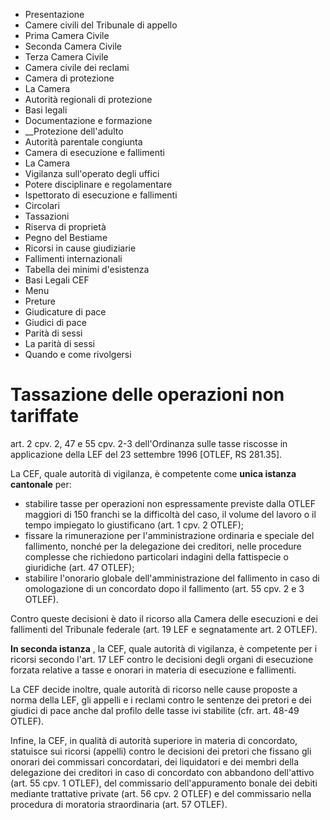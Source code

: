   * Presentazione
  * Camere civili del Tribunale di appello
  * Prima Camera Civile
  * Seconda Camera Civile
  * Terza Camera Civile
  * Camera civile dei reclami
  * Camera di protezione
  * La Camera
  * Autorità regionali di protezione
  * Basi legali
  * Documentazione e formazione
  *  __Protezione dell'adulto
  * Autorità parentale congiunta
  * Camera di esecuzione e fallimenti
  * La Camera
  * Vigilanza sull'operato degli uffici
  * Potere disciplinare e regolamentare
  * Ispettorato di esecuzione e fallimenti
  * Circolari
  * Tassazioni
  * Riserva di proprietà
  * Pegno del Bestiame
  * Ricorsi in cause giudiziarie
  * Fallimenti internazionali
  * Tabella dei minimi d'esistenza
  * Basi Legali CEF
  * Menu
  * Preture
  * Giudicature di pace
  * Giudici di pace
  * Parità di sessi 
  * La parità di sessi
  * Quando e come rivolgersi

#  Tassazione delle operazioni non tariffate

art. 2 cpv. 2, 47 e 55 cpv. 2-3 dell'Ordinanza sulle tasse riscosse in
applicazione della LEF del 23 settembre 1996 [OTLEF, RS 281.35].

La CEF, quale autorità di vigilanza, è competente come **unica istanza
cantonale** per:

  * stabilire tasse per operazioni non espressamente previste dalla OTLEF maggiori di 150 franchi se la difficoltà del caso, il volume del lavoro o il tempo impiegato lo giustificano (art. 1 cpv. 2 OTLEF);
  * fissare la rimunerazione per l'amministrazione ordinaria e speciale del fallimento, nonché per la delegazione dei creditori, nelle procedure complesse che richiedono particolari indagini della fattispecie o giuridiche (art. 47 OTLEF);
  * stabilire l'onorario globale dell'amministrazione del fallimento in caso di omologazione di un concordato dopo il fallimento (art. 55 cpv. 2 e 3 OTLEF).

Contro queste decisioni è dato il ricorso alla Camera delle esecuzioni e dei
fallimenti del Tribunale federale (art. 19 LEF e segnatamente art. 2 OTLEF).

**In seconda istanza** , la CEF, quale autorità di vigilanza, è competente per
i ricorsi secondo l'art. 17 LEF contro le decisioni degli organi di esecuzione
forzata relative a tasse e onorari in materia di esecuzione e fallimenti.

La CEF decide inoltre, quale autorità di ricorso nelle cause proposte a norma
della LEF, gli appelli e i reclami contro le sentenze dei pretori e dei
giudici di pace anche dal profilo delle tasse ivi stabilite (cfr. art. 48-49
OTLEF).

Infine, la CEF, in qualità di autorità superiore in materia di concordato,
statuisce sui ricorsi (appelli) contro le decisioni dei pretori che fissano
gli onorari dei commissari concordatari, dei liquidatori e dei membri della
delegazione dei creditori in caso di concordato con abbandono dell'attivo
(art. 55 cpv. 1 OTLEF), del commissario dell'appuramento bonale dei debiti
mediante trattative private (art. 56 cpv. 2 OTLEF) e del commissario nella
procedura di moratoria straordinaria (art. 57 OTLEF).


